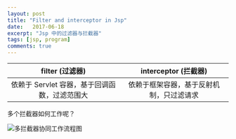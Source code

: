 ```yaml
---
layout: post
title: "Filter and interceptor in Jsp"
date:   2017-06-18
excerpt: "Jsp 中的过滤器与拦截器"
tags: [jsp, program]
comments: true
---
```


|        filter (过滤器)         |  interceptor (拦截器)   |
| :-------------------------: | :------------------: |
| 依赖于 Servlet 容器，基于回调函数，过滤范围大 | 依赖于框架容器，基于反射机制，只过滤请求 |

多个拦截器如何工作呢？

![多拦截器协同工作流程图](https://i.imgur.com/sFLnShN.png)